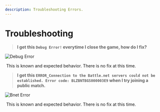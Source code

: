 ```yaml
---
description: Troubleshooting Errors.
---
```


# Troubleshooting

> **I get this `Debug Error!` everytime I close the game, how do I fix?**

![Debug Error](https://github.com/WrekLess/shield-docs/assets/9027113/a61e46b9-8457-4f60-a2b8-fa25ad416ed8)

&#x20;⁠ This is known and expected behavior. There is no fix at this time.

> **I get this `ERROR_Connection to the Battle.net servers could not be established. Error code: BLZBNTBGS000003E9` when I try joining a public match.**

![Bnet Error](https://github.com/WrekLess/shield-docs/assets/9027113/5069dca0-4ee3-448c-ad70-c72e934df970)

&#x20;⁠ This is known and expected behavior. There is no fix at this time.

